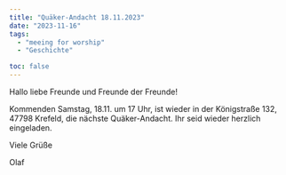 ```yaml
---
title: "Quäker-Andacht 18.11.2023"
date: "2023-11-16"
tags:
  - "meeing for worship"
  - "Geschichte"

toc: false
---
```


Hallo liebe Freunde und Freunde der Freunde!

Kommenden Samstag, 18.11. um 17 Uhr, ist wieder in der Königstraße 132, 47798 Krefeld,
die nächste Quäker-Andacht. Ihr seid wieder herzlich eingeladen.

Viele Grüße

Olaf